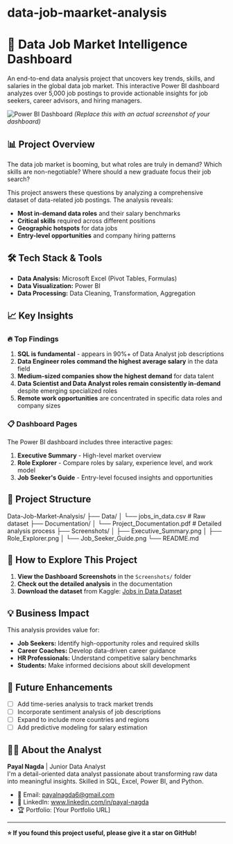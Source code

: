 # data-job-maarket-analysis
# 🚀 Data Job Market Intelligence Dashboard

An end-to-end data analysis project that uncovers key trends, skills, and salaries in the global data job market. This interactive Power BI dashboard analyzes over 5,000 job postings to provide actionable insights for job seekers, career advisors, and hiring managers.

![Power BI Dashboard](https://via.placeholder.com/800x400/2966FF/FFFFFF?text=Data+Job+Market+Dashboard+) 
*(Replace this with an actual screenshot of your dashboard)*

## 📊 Project Overview

The data job market is booming, but what roles are truly in demand? Which skills are non-negotiable? Where should a new graduate focus their job search?

This project answers these questions by analyzing a comprehensive dataset of data-related job postings. The analysis reveals:
- **Most in-demand data roles** and their salary benchmarks
- **Critical skills** required across different positions
- **Geographic hotspots** for data jobs
- **Entry-level opportunities** and company hiring patterns

## 🛠️ Tech Stack & Tools

- **Data Analysis:** Microsoft Excel (Pivot Tables, Formulas)
- **Data Visualization:** Power BI
- **Data Processing:** Data Cleaning, Transformation, Aggregation

## 📈 Key Insights

### 🔥 Top Findings
1. **SQL is fundamental** - appears in 90%+ of Data Analyst job descriptions
2. **Data Engineer roles command the highest average salary** in the data field
3. **Medium-sized companies show the highest demand** for data talent
4. **Data Scientist and Data Analyst roles remain consistently in-demand** despite emerging specialized roles
5. **Remote work opportunities** are concentrated in specific data roles and company sizes

### 📋 Dashboard Pages
The Power BI dashboard includes three interactive pages:
1. **Executive Summary** - High-level market overview
2. **Role Explorer** - Compare roles by salary, experience level, and work model
3. **Job Seeker's Guide** - Entry-level focused insights and opportunities
## 📁 Project Structure
Data-Job-Market-Analysis/
├── Data/
│ └── jobs_in_data.csv # Raw dataset
├── Documentation/
│ └── Project_Documentation.pdf # Detailed analysis process
├── Screenshots/
│ ├── Executive_Summary.png
│ ├── Role_Explorer.png
│ └── Job_Seeker_Guide.png
└── README.md

## 🚀 How to Explore This Project

1. **View the Dashboard Screenshots** in the `Screenshots/` folder
2. **Check out the detailed analysis** in the documentation
3. **Download the dataset** from Kaggle: [Jobs in Data Dataset](https://www.kaggle.com/datasets/hummaamqaasim/jobs-in-data)

## 💡 Business Impact

This analysis provides value for:
- **Job Seekers:** Identify high-opportunity roles and required skills
- **Career Coaches:** Develop data-driven career guidance
- **HR Professionals:** Understand competitive salary benchmarks
- **Students:** Make informed decisions about skill development

## 🎯 Future Enhancements

- [ ] Add time-series analysis to track market trends
- [ ] Incorporate sentiment analysis of job descriptions
- [ ] Expand to include more countries and regions
- [ ] Add predictive modeling for salary estimation

## 👨‍💻 About the Analyst

**Payal Nagda** | Junior Data Analyst  
I'm a detail-oriented data analyst passionate about transforming raw data into meaningful insights. Skilled in SQL, Excel, Power BI, and Python.

- 📧 Email: payalnagda6@gmail.com
- 💼 LinkedIn: www.linkedin.com/in/payal-nagda
- 🏆 Portfolio: [Your Portfolio URL]

---

**⭐ If you found this project useful, please give it a star on GitHub!**


